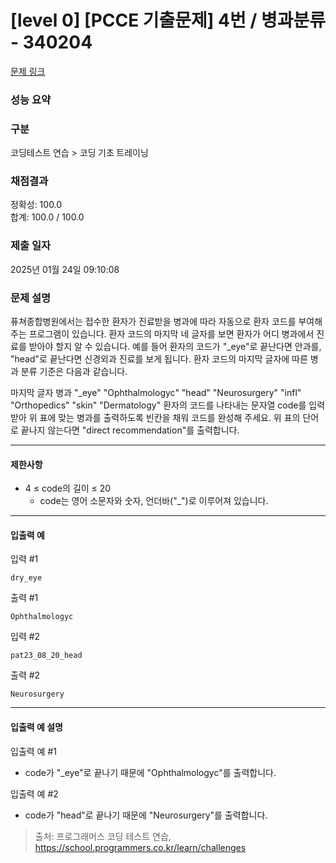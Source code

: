# [level 0] [PCCE 기출문제] 4번 / 병과분류 - 340204

[문제 링크](https://school.programmers.co.kr/learn/courses/30/lessons/340204) 

### 성능 요약



### 구분

코딩테스트 연습 > 코딩 기초 트레이닝

### 채점결과

정확성: 100.0<br/>합계: 100.0 / 100.0

### 제출 일자

2025년 01월 24일 09:10:08

### 문제 설명

<p>퓨쳐종합병원에서는 접수한 환자가 진료받을 병과에 따라 자동으로 환자 코드를 부여해 주는 프로그램이 있습니다. 환자 코드의 마지막 네 글자를 보면 환자가 어디 병과에서 진료를 받아야 할지 알 수 있습니다. 예를 들어 환자의 코드가 "_eye"로 끝난다면 안과를, "head"로 끝난다면 신경외과 진료를 보게 됩니다. 환자 코드의 마지막 글자에 따른 병과 분류 기준은 다음과 같습니다.

마지막 글자	병과
"_eye"	"Ophthalmologyc"
"head"	"Neurosurgery"
"infl"	"Orthopedics"
"skin"	"Dermatology"
환자의 코드를 나타내는 문자열 code를 입력받아 위 표에 맞는 병과를 출력하도록 빈칸을 채워 코드를 완성해 주세요. 위 표의 단어로 끝나지 않는다면 "direct recommendation"를 출력합니다.</p>

<hr>

<h4>제한사항</h4>

<ul>
<li>4 ≤ code의 길이 ≤ 20


<ul>
<li>code는 영어 소문자와 숫자, 언더바("_")로 이루어져 있습니다.</li>
</ul></li>
</ul>

<hr>

<h4>입출력 예</h4>

<p>입력 #1</p>
<div class="highlight"><pre class="codehilite"><code>dry_eye
</code></pre></div>
<p>출력 #1</p>
<div class="highlight"><pre class="codehilite"><code>Ophthalmologyc
</code></pre></div>
<p>입력 #2</p>
<div class="highlight"><pre class="codehilite"><code>pat23_08_20_head
</code></pre></div>
<p>출력 #2</p>
<div class="highlight"><pre class="codehilite"><code>Neurosurgery
</code></pre></div>
<hr>

<h4>입출력 예 설명</h4>

<p>입출력 예 #1</p>

<ul>
<li>code가 "_eye"로 끝나기 때문에 "Ophthalmologyc"를 출력합니다.</li>
</ul>

<p>입출력 예 #2</p>

<ul>
<li>code가 "head"로 끝나기 때문에 "Neurosurgery"를 출력합니다.</li>
</ul>


> 출처: 프로그래머스 코딩 테스트 연습, https://school.programmers.co.kr/learn/challenges
